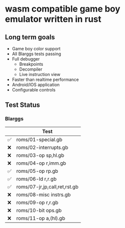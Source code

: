# wasm compatible game boy emulator written in rust

## Long term goals

- Game boy color support
- All Blarggs tests passing
- Full debugger
  - Breakpoints
  - Decompiler
  - Live instruction view
- Faster than realtime performance
- Android/IOS application
- Configurable controls


## Test Status

### Blarggs

|     | Test                          |
| --- | ----------------------------- |
| ✅   | roms/01-special.gb            |
| ❌   | roms/02-interrupts.gb         |
| ❌   | roms/03-op sp,hl.gb           |
| ❌   | roms/04-op r,imm.gb           |
| ✅   | roms/05-op rp.gb              |
| ✅   | roms/06-ld r,r.gb             |
| ✅   | roms/07-jr,jp,call,ret,rst.gb |
| ❌   | roms/08-misc instrs.gb        |
| ❌   | roms/09-op r,r.gb             |
| ❌   | roms/10-bit ops.gb            |
| ❌   | roms/11-op a,(hl).gb          |